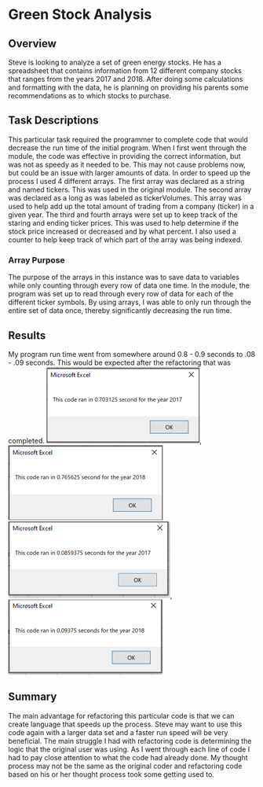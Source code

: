 # Green Stock Analysis
## Overview
Steve is looking to analyze a set of green energy stocks.  He has a spreadsheet that contains information from 12 different company stocks that ranges from the years 2017 and 2018.  After doing some calculations and formatting with the data, he is planning on providing his parents some recommendations as to which stocks to purchase.
## Task Descriptions
This particular task required the programmer to complete code that would decrease the run time of the initial program.  When I first went through the module, the code was effective in providing the correct information, but was not as speedy as it needed to be.  This may not cause problems now, but could be an issue with larger amounts of data.  In order to speed up the process I used 4 different arrays.  The first array was declared as a string and named tickers.  This was used in the original module.  The second array was declared as a long as was labeled as tickerVolumes.  This array was used to help add up the total amount of trading from a company (ticker) in a given year.  The third and fourth arrays were set up to keep track of the staring and ending ticker prices.  This was used to help determine if the stock price increased or decreased and by what percent.  I also used a counter to help keep track of which part of the array was being indexed.
### Array Purpose
The purpose of the arrays in this instance was to save data to variables while only counting through every row of data one time.  In the module, the program was set up to read through every row of data for each of the different ticker symbols.  By using arrays, I was able to only run through the entire set of data once, thereby significantly decreasing the run time.   
## Results
My program run time went from somewhere around 0.8 - 0.9 seconds to .08 - .09 seconds.  This would be expected after the refactoring that was completed.
![VBA_Challenge_Module_2017.png](VBA_Challenge_Module_2017.png), ![VBA_Challenge_Module_2018.png](VBA_Challenge_Module_2018.png)
![VBA_Challenge_2017.png](VBA_Challenge_2017.png), ![VBA_Challenge_2018.png](VBA_Challenge_2018.png)

## Summary
The main advantage for refactoring this particular code is that we can create language that speeds up the process.  Steve may want to use this code again with a larger data set and a faster run speed will be very beneficial.  The main struggle I had with refactoring code is determining the logic that the original user was using.  As I went through each line of code I had to pay close attention to what the code had already done.  My thought process may not be the same as the original coder and refactoring code based on his or her thought process took some getting used to.
